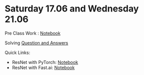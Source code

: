# Saturday 17.06 and Wednesday 21.06

Pre Class Work : [Notebook](./pre-classwork/10_nlp.ipynb)

Solving [Question and Answers](./question-and-answer-sat.md)
    
Quick Links:

* ResNet with PyTorch: [Notebook](./resnet-mnist.ipynb)
* ResNet with Fast.ai: [Notebook](./fastai-resnet34.ipynb)